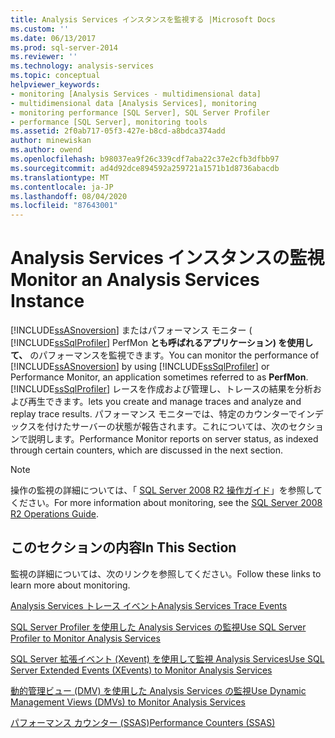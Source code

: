 ```yaml
---
title: Analysis Services インスタンスを監視する |Microsoft Docs
ms.custom: ''
ms.date: 06/13/2017
ms.prod: sql-server-2014
ms.reviewer: ''
ms.technology: analysis-services
ms.topic: conceptual
helpviewer_keywords:
- monitoring [Analysis Services - multidimensional data]
- multidimensional data [Analysis Services], monitoring
- monitoring performance [SQL Server], SQL Server Profiler
- performance [SQL Server], monitoring tools
ms.assetid: 2f0ab717-05f3-427e-b8cd-a8bdca374add
author: minewiskan
ms.author: owend
ms.openlocfilehash: b98037ea9f26c339cdf7aba22c37e2cfb3dfbb97
ms.sourcegitcommit: ad4d92dce894592a259721a1571b1d8736abacdb
ms.translationtype: MT
ms.contentlocale: ja-JP
ms.lasthandoff: 08/04/2020
ms.locfileid: "87643001"
---
```

# <a name="monitor-an-analysis-services-instance"></a><span data-ttu-id="a6038-102">Analysis Services インスタンスの監視</span><span class="sxs-lookup"><span data-stu-id="a6038-102">Monitor an Analysis Services Instance</span></span>
  <span data-ttu-id="a6038-103">[!INCLUDE[ssASnoversion](../../includes/ssasnoversion-md.md)] またはパフォーマンス モニター ( [!INCLUDE[ssSqlProfiler](../../includes/sssqlprofiler-md.md)] PerfMon **とも呼ばれるアプリケーション) を使用して、** のパフォーマンスを監視できます。</span><span class="sxs-lookup"><span data-stu-id="a6038-103">You can monitor the performance of [!INCLUDE[ssASnoversion](../../includes/ssasnoversion-md.md)] by using [!INCLUDE[ssSqlProfiler](../../includes/sssqlprofiler-md.md)] or Performance Monitor, an application sometimes referred to as **PerfMon**.</span></span> [!INCLUDE[ssSqlProfiler](../../includes/sssqlprofiler-md.md)] <span data-ttu-id="a6038-104">レースを作成および管理し、トレースの結果を分析および再生できます。</span><span class="sxs-lookup"><span data-stu-id="a6038-104">lets you create and manage traces and analyze and replay trace results.</span></span> <span data-ttu-id="a6038-105">パフォーマンス モニターでは、特定のカウンターでインデックスを付けたサーバーの状態が報告されます。これについては、次のセクションで説明します。</span><span class="sxs-lookup"><span data-stu-id="a6038-105">Performance Monitor reports on server status, as indexed through certain counters, which are discussed in the next section.</span></span>  
  
> [!NOTE]  
>  <span data-ttu-id="a6038-106">操作の監視の詳細については、「 [SQL Server 2008 R2 操作ガイド](https://go.microsoft.com/fwlink/?LinkID=225539)」を参照してください。</span><span class="sxs-lookup"><span data-stu-id="a6038-106">For more information about monitoring, see the [SQL Server 2008 R2 Operations Guide](https://go.microsoft.com/fwlink/?LinkID=225539).</span></span>  
  
## <a name="in-this-section"></a><span data-ttu-id="a6038-107">このセクションの内容</span><span class="sxs-lookup"><span data-stu-id="a6038-107">In This Section</span></span>  
 <span data-ttu-id="a6038-108">監視の詳細については、次のリンクを参照してください。</span><span class="sxs-lookup"><span data-stu-id="a6038-108">Follow these links to learn more about monitoring.</span></span>  
  
 [<span data-ttu-id="a6038-109">Analysis Services トレース イベント</span><span class="sxs-lookup"><span data-stu-id="a6038-109">Analysis Services Trace Events</span></span>](https://docs.microsoft.com/bi-reference/trace-events/analysis-services-trace-events)  
  
 [<span data-ttu-id="a6038-110">SQL Server Profiler を使用した Analysis Services の監視</span><span class="sxs-lookup"><span data-stu-id="a6038-110">Use SQL Server Profiler to Monitor Analysis Services</span></span>](use-sql-server-profiler-to-monitor-analysis-services.md)  
  
 [<span data-ttu-id="a6038-111">SQL Server 拡張イベント &#40;Xevent&#41; を使用して監視 Analysis Services</span><span class="sxs-lookup"><span data-stu-id="a6038-111">Use SQL Server Extended Events &#40;XEvents&#41; to Monitor Analysis Services</span></span>](../instances/monitor-analysis-services-with-sql-server-extended-events.md)  
  
 [<span data-ttu-id="a6038-112">動的管理ビュー (DMV) を使用した Analysis Services の監視</span><span class="sxs-lookup"><span data-stu-id="a6038-112">Use Dynamic Management Views &#40;DMVs&#41; to Monitor Analysis Services</span></span>](use-dynamic-management-views-dmvs-to-monitor-analysis-services.md)  
  
 [<span data-ttu-id="a6038-113">パフォーマンス カウンター (SSAS)</span><span class="sxs-lookup"><span data-stu-id="a6038-113">Performance Counters &#40;SSAS&#41;</span></span>](performance-counters-ssas.md)  
  
  
